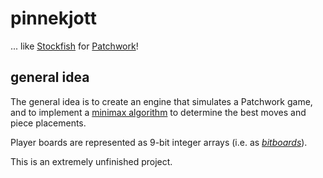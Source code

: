# pinnekjott
... like [Stockfish](https://en.wikipedia.org/wiki/Stockfish_(chess)) for
[Patchwork](https://boardgamegeek.com/boardgame/163412/patchwork)!

## general idea

The general idea is to create an engine that simulates a Patchwork game, and to implement a 
[minimax algorithm](https://en.wikipedia.org/wiki/Minimax) to determine the best moves and piece placements.

Player boards are represented as 9-bit integer arrays (i.e. as [*bitboards*](https://en.wikipedia.org/wiki/Bitboard)).

This is an extremely unfinished project.